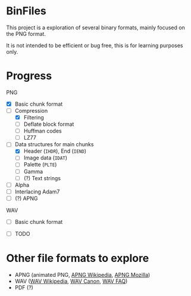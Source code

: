 # BinFiles

This project is a exploration of several binary formats, mainly focused on the
PNG format.

It is not intended to be efficient or bug free, this is for learning purposes
only.

# Progress

PNG

- [x] Basic chunk format
- [ ] Compression
   - [x] Filtering
   - [ ] Deflate block format
   - [ ] Huffman codes
   - [ ] LZ77
- [ ] Data structures for main chunks
   - [x] Header (`IHDR`), End (`IEND`)
   - [ ] Image data (`IDAT`)
   - [ ] Palette (`PLTE`)
   - [ ] Gamma
   - [ ] (?) Text strings
- [ ] Alpha
- [ ] Interlacing Adam7
- [ ] (?) APNG

WAV

- [ ] Basic chunk format
- [ ] TODO


# Other file formats to explore

- APNG (animated PNG, [APNG Wikipedia], [APNG Mozilla])
- WAV ([WAV Wikipedia], [WAV Canon], [WAV FAQ])
- PDF (?)

[APNG Wikipedia]: https://en.wikipedia.org/wiki/APNG
[APNG Mozilla]: https://wiki.mozilla.org/APNG_Specification

[WAV Wikipedia]: https://en.wikipedia.org/wiki/WAV
[WAV Canon]: http://www.lightlink.com/tjweber/StripWav/Canon.html
[WAV FAQ]:   http://www.lightlink.com/tjweber/StripWav/WAVE.html

[Tsoding PDF]: https://www.twitch.tv/videos/1750784260
[Tsoding pdf github]: https://github.com/tsoding/rust-pdf-hacking


